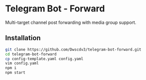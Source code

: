 # Telegram Bot - Forward

Multi-target channel post forwarding with media group support.

## Installation

```bash
git clone https://github.com/Dwscdv3/telegram-bot-forward.git
cd telegram-bot-forward
cp config-template.yaml config.yaml
vim config.yaml
npm i
npm start
```
